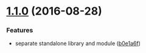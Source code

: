 <a name="1.1.0"></a>
# [1.1.0](https://github.com/fczbkk/iselement/compare/v1.0.0...v1.1.0) (2016-08-28)


### Features

* separate standalone library and module ([b0e1a6f](https://github.com/fczbkk/iselement/commit/b0e1a6f))



